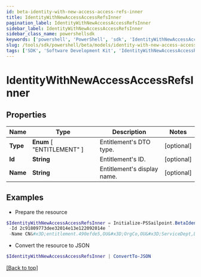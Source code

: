 ```yaml
---
id: beta-identity-with-new-access-access-refs-inner
title: IdentityWithNewAccessAccessRefsInner
pagination_label: IdentityWithNewAccessAccessRefsInner
sidebar_label: IdentityWithNewAccessAccessRefsInner
sidebar_class_name: powershellsdk
keywords: ['powershell', 'PowerShell', 'sdk', 'IdentityWithNewAccessAccessRefsInner', 'BetaIdentityWithNewAccessAccessRefsInner'] 
slug: /tools/sdk/powershell/beta/models/identity-with-new-access-access-refs-inner
tags: ['SDK', 'Software Development Kit', 'IdentityWithNewAccessAccessRefsInner', 'BetaIdentityWithNewAccessAccessRefsInner']
---
```



# IdentityWithNewAccessAccessRefsInner

## Properties

Name | Type | Description | Notes
------------ | ------------- | ------------- | -------------
**Type** |  **Enum** [  "ENTITLEMENT" ] | Entitlement's DTO type. | [optional] 
**Id** | **String** | Entitlement's ID. | [optional] 
**Name** | **String** | Entitlement's display name. | [optional] 

## Examples

- Prepare the resource
```powershell
$IdentityWithNewAccessAccessRefsInner = Initialize-PSSailpoint.BetaIdentityWithNewAccessAccessRefsInner  -Type ENTITLEMENT `
 -Id 2c91809773dee32014e13e122092014e `
 -Name CN&#x3D;entitlement.490efde5,OU&#x3D;OrgCo,OU&#x3D;ServiceDept,DC&#x3D;HQAD,DC&#x3D;local
```

- Convert the resource to JSON
```powershell
$IdentityWithNewAccessAccessRefsInner | ConvertTo-JSON
```


[[Back to top]](#) 

